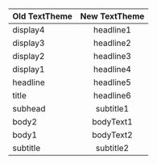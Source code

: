 #

| Old TextTheme | New TextTheme |
| :------------ |:---------------:|
| display4 | headline1        |
| display3 | headline2        |
| display2 | headline3        |
| display1 | headline4        |
| headline | headline5        |
| title    | headline6        |
| subhead  | subtitle1        |
| body2    | bodyText1        |
| body1    | bodyText2        |
| subtitle | subtitle2        |